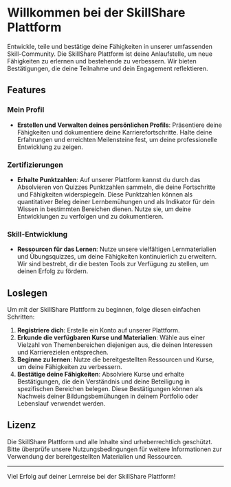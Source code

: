 # Willkommen bei der SkillShare Plattform

Entwickle, teile und bestätige deine Fähigkeiten in unserer umfassenden Skill-Community. Die SkillShare Plattform ist deine Anlaufstelle, um neue Fähigkeiten zu erlernen und bestehende zu verbessern. Wir bieten Bestätigungen, die deine Teilnahme und dein Engagement reflektieren.

## Features

### Mein Profil

- **Erstellen und Verwalten deines persönlichen Profils**: Präsentiere deine Fähigkeiten und dokumentiere deine Karrierefortschritte. Halte deine Erfahrungen und erreichten Meilensteine fest, um deine professionelle Entwicklung zu zeigen.

### Zertifizierungen

- **Erhalte Punktzahlen**: Auf unserer Plattform kannst du durch das Absolvieren von Quizzes Punktzahlen sammeln, die deine Fortschritte und Fähigkeiten widerspiegeln. Diese Punktzahlen können als quantitativer Beleg deiner Lernbemühungen und als Indikator für dein Wissen in bestimmten Bereichen dienen. Nutze sie, um deine Entwicklungen zu verfolgen und zu dokumentieren.


### Skill-Entwicklung

- **Ressourcen für das Lernen**: Nutze unsere vielfältigen Lernmaterialien und Übungsquizzes, um deine Fähigkeiten kontinuierlich zu erweitern. Wir sind bestrebt, dir die besten Tools zur Verfügung zu stellen, um deinen Erfolg zu fördern.

## Loslegen

Um mit der SkillShare Plattform zu beginnen, folge diesen einfachen Schritten:

1. **Registriere dich**: Erstelle ein Konto auf unserer Plattform.
2. **Erkunde die verfügbaren Kurse und Materialien**: Wähle aus einer Vielzahl von Themenbereichen diejenigen aus, die deinen Interessen und Karrierezielen entsprechen.
3. **Beginne zu lernen**: Nutze die bereitgestellten Ressourcen und Kurse, um deine Fähigkeiten zu verbessern.
4. **Bestätige deine Fähigkeiten**: Absolviere Kurse und erhalte Bestätigungen, die dein Verständnis und deine Beteiligung in spezifischen Bereichen belegen. Diese Bestätigungen können als Nachweis deiner Bildungsbemühungen in deinem Portfolio oder Lebenslauf verwendet werden.

## Lizenz

Die SkillShare Plattform und alle Inhalte sind urheberrechtlich geschützt. Bitte überprüfe unsere Nutzungsbedingungen für weitere Informationen zur Verwendung der bereitgestellten Materialien und Ressourcen.

---

Viel Erfolg auf deiner Lernreise bei der SkillShare Plattform!
